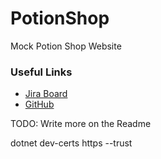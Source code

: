 # PotionShop

Mock Potion Shop Website

### Useful Links

-   [Jira Board](https://potionshoppe.atlassian.net/jira/software/projects/PS/boards/2)
-   [GitHub](https://github.com/devMichaelREdwards/PotionShoppe)

TODO: Write more on the Readme

dotnet dev-certs https --trust
